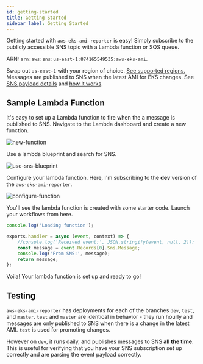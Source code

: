 ```yaml
---
id: getting-started
title: Getting Started
sidebar_label: Getting Started
---
```


Getting started with `aws-eks-ami-reporter` is easy! Simply subscribe to
the publicly accessible SNS topic with a Lambda function or SQS queue.

ARN: `arn:aws:sns:us-east-1:874165549535:aws-eks-ami`.

Swap out `us-east-1` with your region of choice.
[See supported regions.](/docs/supported-regions)
Messages are published to SNS when the latest AMI for EKS changes.
See [SNS payload details](/docs/sns-details)
and [how it works](/docs/how-it-works).

## Sample Lambda Function

It's easy to set up a Lambda function to fire when the a message
is published to SNS. Navigate to the Lambda dashboard and create
a new function.

![new-function](/img/lambda-setup-create-function.png)

Use a lambda blueprint and search for SNS.

![use-sns-blueprint](/img/lambda-setup-use-sns-blueprint.png)

Configure your lambda function. Here, I'm subscribing to the
**dev** version of the `aws-eks-ami-reporter`.

![configure-function](/img/lambda-setup-configure-trigger.png)

You'll see the lambda function is created with some starter code.
Launch your workflows from here.

```js
console.log('Loading function');

exports.handler = async (event, context) => {
    //console.log('Received event:', JSON.stringify(event, null, 2));
    const message = event.Records[0].Sns.Message;
    console.log('From SNS:', message);
    return message;
};
```

Voila! Your lambda function is set up and ready to go!

## Testing

`aws-eks-ami-reporter` has deployments for each of the branches `dev`,
`test`, and `master`. `test` and `master` are identical in behavior -
they run hourly and messages are only published to SNS when
there is a change in the latest AMI. `test` is used for promoting
changes.

However on `dev`, it runs daily, and publishes messages to SNS
**all the time**. This is useful for verifying that you have your
SNS subscription set up correctly and are parsing the event payload
correctly.

